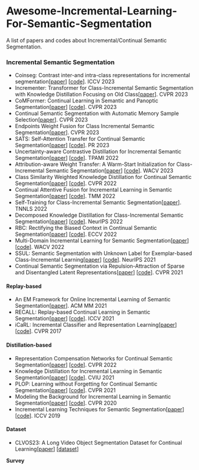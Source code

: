 # Awesome-Incremental-Learning-For-Semantic-Segmentation
A list of papers and codes about Incremental/Continual Semantic Segmentation.

### Incremental Semantic Segmentation

- Coinseg: Contrast inter-and intra-class representations for incremental segmentation[[paper](https://openaccess.thecvf.com/content/ICCV2023/papers/Zhang_CoinSeg_Contrast_Inter-_and_Intra-_Class_Representations_for_Incremental_Segmentation_ICCV_2023_paper.pdf)] [[code](https://github.com/zkzhang98/coinseg)]. ICCV 2023
- Incrementer: Transformer for Class-Incremental Semantic Segmentation with Knowledge Distillation Focusing on Old Class[[paper](https://openaccess.thecvf.com/content/CVPR2023/papers/Shang_Incrementer_Transformer_for_Class-Incremental_Semantic_Segmentation_With_Knowledge_Distillation_Focusing_CVPR_2023_paper.pdf)]. CVPR 2023
- CoMFormer: Continual Learning in Semantic and Panoptic Segmentation[[paper](https://arxiv.org/abs/2211.13999)] [[code](https://github.com/fcdl94/CoMFormer)]. CVPR 2023
- Continual Semantic Segmentation with Automatic Memory Sample Selection[[paper](https://arxiv.org/abs/2304.05015)]. CVPR 2023
- Endpoints Weight Fusion for Class Incremental Semantic Segmentation[[paper](https://openaccess.thecvf.com/content/CVPR2023/papers/Xiao_Endpoints_Weight_Fusion_for_Class_Incremental_Semantic_Segmentation_CVPR_2023_paper.pdf)]. CVPR 2023
- SATS: Self-Attention Transfer for Continual Semantic Segmentation[[paper](https://arxiv.org/abs/2203.07667)] [[code](https://github.com/QIU023/SATS_Continual_Semantic_Seg)]. PR 2023 
- Uncertainty-aware Contrastive Distillation for Incremental Semantic Segmentation[[paper](https://arxiv.org/abs/2203.14098)] [[code](https://github.com/ygjwd12345/UCD)]. TPAMI 2022
- Attribution-aware Weight Transfer: A Warm-Start Initialization for Class-Incremental Semantic Segmentation[[paper](https://arxiv.org/abs/2210.07207)] [[code](https://github.com/dfki-av/AWT-for-CISS)]. WACV 2023
- Class Similarity Weighted Knowledge Distillation for Continual Semantic Segmentation[[paper](https://openaccess.thecvf.com/content/CVPR2022/papers/Phan_Class_Similarity_Weighted_Knowledge_Distillation_for_Continual_Semantic_Segmentation_CVPR_2022_paper.pdf)] [[code](https://github.com/HieuPhan33/REMINDER)]. CVPR 2022
- Continual Attentive Fusion for Incremental Learning in Semantic Segmentation[[paper](https://arxiv.org/abs/2202.00432)] [[code](https://github.com/ygjwd12345/CAF)]. TMM 2022
- Self-Training for Class-Incremental Semantic Segmentation[[paper](https://arxiv.org/abs/2012.03362)]. TNNLS 2022
- Decomposed Knowledge Distillation for Class-Incremental Semantic Segmentation[[paper](https://arxiv.org/abs/2210.05941)] [[code](https://github.com/cvlab-yonsei/DKD)]. NeurIPS 2022
- RBC: Rectifying the Biased Context in Continual Semantic Segmentation[[paper](https://arxiv.org/abs/2203.08404)] [[code](https://github.com/sntc129/RBC)]. ECCV 2022
- Multi-Domain Incremental Learning for Semantic Segmentation[[paper](https://arxiv.org/abs/2110.12205)] [[code](https://github.com/prachigarg23/MDIL-SS)]. WACV 2022
- SSUL: Semantic Segmentation with Unknown Label for Exemplar-based Class-Incremental Learning[[paper](https://arxiv.org/abs/2106.11562)] [[code](https://github.com/clovaai/SSUL)]. NeurIPS 2021
- Continual Semantic Segmentation via Repulsion-Attraction of Sparse and Disentangled Latent Representations[[paper](https://arxiv.org/abs/2103.06342)] [[code](https://github.com/LTTM/SDR)]. CVPR 2021


####  Replay-based 

- An EM Framework for Online Incremental Learning of Semantic Segmentation[[paper](https://arxiv.org/abs/2108.03613)]. ACM MM 2021
- RECALL: Replay-based Continual Learning in Semantic Segmentation[[paper](https://arxiv.org/abs/2108.03673)] [[code](https://github.com/LTTM/RECALL)]. ICCV 2021
- iCaRL: Incremental Classifier and Representation Learning[[paper](https://arxiv.org/abs/1611.07725)] [[code](https://github.com/srebuffi/iCaRL)]. CVPR 2017

#### Distillation-based

- Representation Compensation Networks for Continual Semantic Segmentation[[paper](https://arxiv.org/abs/2203.05402)] [[code](https://github.com/zhangchbin/RCIL)]. CVPR 2022
- Knowledge Distillation for Incremental Learning in Semantic Segmentation[[paper](https://arxiv.org/abs/1911.03462)] [[code](https://lttm.dei.unipd.it/paper_data/KDSemantic)]. CVIU 2021
- PLOP: Learning without Forgetting for Continual Semantic Segmentation[[paper](https://arxiv.org/abs/2011.11390)] [[code](https://github.com/fcdl94/MiB)]. CVPR 2021
- Modeling the Background for Incremental Learning in Semantic Segmentation[[paper](https://arxiv.org/abs/2002.00718)] [[code](https://github.com/fcdl94/MiB)]. CVPR 2020
- Incremental Learning Techniques for Semantic Segmentation[[paper](https://arxiv.org/abs/1907.13372)] [[code](https://github.com/LTTM/IL-SemSegm)]. ICCV 2019

#### Dataset
- CLVOS23: A Long Video Object Segmentation Dataset for Continual Learning[[paper](https://openaccess.thecvf.com/content/CVPR2023W/CLVision/papers/Nazemi_CLVOS23_A_Long_Video_Object_Segmentation_Dataset_for_Continual_Learning_CVPRW_2023_paper.pdf)] [[dataset](https://github.com/Amir4g/CLVOS23)]

**Survey**
